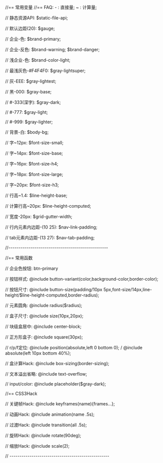 //== 常用变量 
//== FAQ: - : 直接量;   ~ : 计算量;

// 静态资源API:              $static-file-api;

// 默认边距(20):             $gauge;

// 企业-色:                  $brand-primary;

// 企业-反色:                $brand-warning;     $brand-danger;  

// 浅企业-色:                $brand-color-light;

// 最浅灰色-#F4F4F0:         $gray-lightsuper;

// 灰-EEE:                  $gray-lightest;

// 黑-000:                  $gray-base;

// #-333(深字):              $gray-dark;

// #-777:                   $gray-light;

// #-999:                   $gray-lighter;

// 背景-白:                  $body-bg;

// 字~12px:                 $font-size-small;   

// 字~14px:                 $font-size-base;  

// 字~16px:                 $font-size-h4; 

// 字~18px:                 $font-size-large;

// 字~20px:                 $font-size-h3;

// 行高~1.4:                 $line-height-base;

// 计算行高~20px:             $line-height-computed;

// 宽度-20px:                $grid-gutter-width;

// 行内元素内边距-(10 25):     $nav-link-padding;

// tab元素内边距-(13 27):      $nav-tab-padding;

//--------------------------------------------------

//== 常用函数

// 企业色按钮:                 btn-primary

// 按钮样式:                   @include button-variant(color,background-color,border-color);

// 按钮尺寸:                   @include button-size(padding/10px 5px,font-size/14px,line-height/$line-height-computed,border-radius);

// 元素圆角:                   @include radius($radius);

// 盒子尺寸:                   @include size(10px,20px);

// 块级盒居中:                 @include center-block;

// 正方形盒子:                 @include square(30px);

// r/p/f定位:                 @include position(absolute,left 0 bottom 0); / @include absolute(left 10px bottom 40%);


// 盒计算Hack:                @include box-sizing(border-sizing);

// 文本溢出省略:               @include text-overflow;

// input/color:              @include placeholder($gray-dark);


//== CSS3Hack

// 关键帧Hack:              @include keyframes(name){frames...};

// 动画Hack:                @include animation(name .5s);

// 过渡Hack:                @include transition(all .5s);

// 旋转Hack:                @include rotate(90deg);

// 缩放Hack:                @include scale(2);

// --------------------------------------------------
